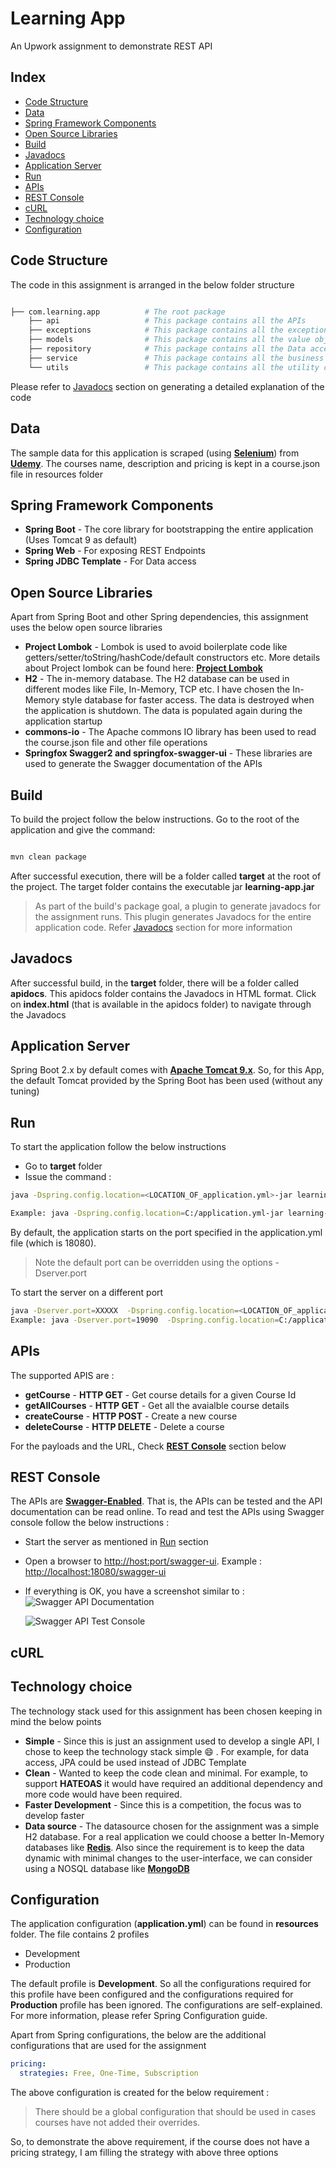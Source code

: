 # Learning App


An Upwork assignment to demonstrate REST API

## Index

* [Code Structure](#code-structure)
* [Data](#data)
* [Spring Framework Components](#spring-framework-components)
* [Open Source Libraries](#open-source-libraries)
* [Build](#build)
* [Javadocs](#javadocs)
* [Application Server](#application-server)
* [Run](#run)
* [APIs](#apis)
* [REST Console](#rest-console) 
* [cURL](#curl)
* [Technology choice](#technology-choice)
* [Configuration](#configuration)



## Code Structure

The code in this assignment is arranged in the below folder structure

``` bash

├── com.learning.app          # The root package
    ├── api                   # This package contains all the APIs 
    ├── exceptions            # This package contains all the exceptions that arise in the application
    ├── models                # This package contains all the value objects
    ├── repository            # This package contains all the Data access 
    ├── service               # This package contains all the business logic
    └── utils                 # This package contains all the utility classes used for this assignment

```

Please refer to [Javadocs](#javadocs) section on generating a detailed explanation of the code

## Data

The sample data for this application is scraped (using [**Selenium**](https://www.selenium.dev/)) from [**Udemy**](https://www.udemy.com/courses/free/?p=1). The courses name, description and pricing is kept in a course.json file in resources folder 

## Spring Framework Components

* **Spring Boot** - The core library for bootstrapping the entire application (Uses Tomcat 9 as default) 
* **Spring Web** - For exposing REST Endpoints
* **Spring JDBC Template** - For Data access 

## Open Source Libraries

Apart from Spring Boot and other Spring dependencies, this assignment uses the below open source libraries 

* **Project Lombok** - Lombok is used to avoid boilerplate code like getters/setter/toString/hashCode/default constructors etc. More details about Project lombok can be found here:  [**Project Lombok**](https://projectlombok.org/)
* **H2** - The in-memory database. The H2 database can be used in different modes like File, In-Memory, TCP etc. I have chosen the In-Memory style database for faster access. The data is destroyed when the application is shutdown. The data is populated again during the application startup
* **commons-io** - The Apache commons IO library has been used to read the course.json file and other file operations
* **Springfox Swagger2 and springfox-swagger-ui** - These libraries are used to generate the Swagger documentation of the APIs

## Build

To build the project follow the below instructions. Go to the root of the application and give the command:

```bash

mvn clean package

```

After successful execution, there will be a folder called **target** at the root of the project. The target folder contains the executable jar **learning-app.jar**

> As part of the build's package goal, a plugin to generate javadocs for the assignment runs. This plugin generates Javadocs for the entire application code. Refer [Javadocs](#javadocs) section for more information  

## Javadocs

After successful build, in the **target** folder, there will be a folder called **apidocs**. 
This apidocs folder contains the Javadocs in HTML format. Click on **index.html** (that is available in the apidocs folder) to navigate through the Javadocs

## Application Server

Spring Boot 2.x by default comes with [**Apache Tomcat 9.x**](http://tomcat.apache.org/). So, for this App, the default Tomcat provided by the Spring Boot has been used (without any tuning) 

## Run

To start the application follow the below instructions

* Go to **target** folder
* Issue the command :

```bash
java -Dspring.config.location=<LOCATION_OF_application.yml>-jar learning-app.jar

Example: java -Dspring.config.location=C:/application.yml-jar learning-app.jar 
```

By default, the application starts on the port specified in the application.yml file (which is 18080).

> Note the default port can be overridden using the options -Dserver.port

To start the server on a different port 

```bash
java -Dserver.port=XXXXX  -Dspring.config.location=<LOCATION_OF_application.yml>-jar learning-app.jar
Example: java -Dserver.port=19090  -Dspring.config.location=C:/applicatiton.yml -jar learning-app.jar
```
## APIs

The supported APIS are : 

* **getCourse** - **HTTP GET** - Get course details for a given Course Id
* **getAllCourses** - **HTTP GET** - Get all the avaialble course details
* **createCourse** - **HTTP POST** - Create a new course
* **deleteCourse** - **HTTP DELETE** - Delete a course 

For the payloads and the URL, Check [**REST Console**](#rest-console) section below

## REST Console 

The APIs are [**Swagger-Enabled**](https://swagger.io/). That is, the APIs can be tested and the API documentation can be read online. To read and test the APIs using Swagger console follow the below instructions :

* Start the server as mentioned in [Run](#run) section
* Open a browser to [http://host:port/swagger-ui](http://host:port/swagger-ui). Example : [http://localhost:18080/swagger-ui](http://localhost:18080/swagger-ui)
* If everything is OK, you have a screenshot similar to :
  ![Swagger API Documentation](screenshots/swagger1.png?raw=true "Swagger APIs")
  
  
  ![Swagger API Test Console](screenshots/swagger2.png?raw=true "Swagger APIs")

## cURL

## Technology choice

The technology stack used for this assignment has been chosen keeping in mind the below points 

* **Simple** - Since this is just an assignment used to develop a single API, I chose to keep the technology stack simple :smile: . For example, for data access, JPA could be used instead of JDBC Template  
* **Clean** - Wanted to keep the code clean and minimal. For example, to support **HATEOAS** it would have required an additional dependency and more code would have been required.
* **Faster Development** - Since this is a competition, the focus was to develop faster
* **Data source** - The datasource chosen for the assignment was a simple H2 database. For a real application we could choose a better In-Memory databases like [**Redis**](https://redis.io/). Also since the requirement is to keep the data dynamic with minimal changes to the user-interface, we can consider using a NOSQL database like [**MongoDB**](https://www.mongodb.com/)
 
## Configuration

The application configuration (**application.yml**) can be found in **resources** folder.
The file contains 2 profiles
 
* Development
* Production

The default profile is **Development**. So all the configurations required for this profile have been configured and the configurations required for **Production** profile has been ignored. 
The configurations are self-explained. For more information, please refer Spring Configuration guide.
<p>Apart from Spring configurations, the below are the additional configurations that are used for the assignment </p>

``` yml
pricing:
  strategies: Free, One-Time, Subscription

```
  

The above configuration is created for the below requirement :

> There should be a global configuration that should be used in cases courses have not added their overrides.

So, to demonstrate the above requirement, if the course does not have a pricing strategy, I am filling the strategy with above three options  
